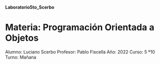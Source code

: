 **Laboratorio5to_Scerbo**

# Materia: Programación Orientada a Objetos
Alumno: Luciano Scerbo
Profesor: Pablo Fiscella 
Año: 2022
Curso: 5 º10
Turno: Mañana
